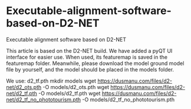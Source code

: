 # Executable-alignment-software-based-on-D2-NET
Executable alignment software based on D2-NET


This article is based on the D2-NET build. We have added a pyQT UI interface for easier use. 
When used, its featuremap is saved in the featuremap folder. 
Meanwhile, please download the model ground model file by yourself, and the model should be placed in the models folder.


We use: d2_tf.pth
mkdir models
wget https://dusmanu.com/files/d2-net/d2_ots.pth -O models/d2_ots.pth
wget https://dusmanu.com/files/d2-net/d2_tf.pth -O models/d2_tf.pth
wget https://dusmanu.com/files/d2-net/d2_tf_no_phototourism.pth -O models/d2_tf_no_phototourism.pth


